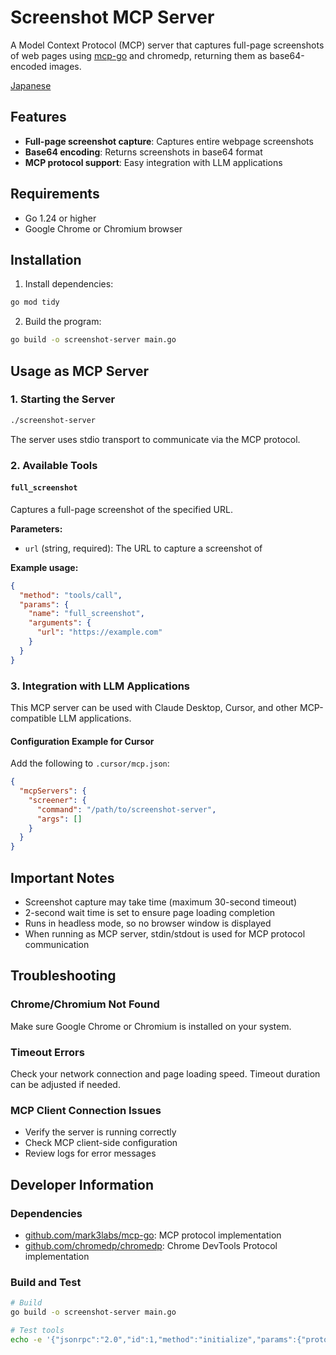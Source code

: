 # Screenshot MCP Server

A Model Context Protocol (MCP) server that captures full-page screenshots of web pages using [mcp-go](https://github.com/mark3labs/mcp-go) and chromedp, returning them as base64-encoded images.

[Japanese](README.ja.md)

## Features

- **Full-page screenshot capture**: Captures entire webpage screenshots
- **Base64 encoding**: Returns screenshots in base64 format
- **MCP protocol support**: Easy integration with LLM applications

## Requirements

- Go 1.24 or higher
- Google Chrome or Chromium browser

## Installation

1. Install dependencies:
```bash
go mod tidy
```

2. Build the program:
```bash
go build -o screenshot-server main.go
```

## Usage as MCP Server

### 1. Starting the Server

```bash
./screenshot-server
```

The server uses stdio transport to communicate via the MCP protocol.

### 2. Available Tools

#### `full_screenshot`

Captures a full-page screenshot of the specified URL.

**Parameters:**
- `url` (string, required): The URL to capture a screenshot of

**Example usage:**
```json
{
  "method": "tools/call",
  "params": {
    "name": "full_screenshot",
    "arguments": {
      "url": "https://example.com"
    }
  }
}
```

### 3. Integration with LLM Applications

This MCP server can be used with Claude Desktop, Cursor, and other MCP-compatible LLM applications.

#### Configuration Example for Cursor

Add the following to `.cursor/mcp.json`:

```json
{
  "mcpServers": {
    "screener": {
      "command": "/path/to/screenshot-server",
      "args": []
    }
  }
}
```

## Important Notes

- Screenshot capture may take time (maximum 30-second timeout)
- 2-second wait time is set to ensure page loading completion
- Runs in headless mode, so no browser window is displayed
- When running as MCP server, stdin/stdout is used for MCP protocol communication

## Troubleshooting

### Chrome/Chromium Not Found

Make sure Google Chrome or Chromium is installed on your system.

### Timeout Errors

Check your network connection and page loading speed. Timeout duration can be adjusted if needed.

### MCP Client Connection Issues

- Verify the server is running correctly
- Check MCP client-side configuration
- Review logs for error messages

## Developer Information

### Dependencies

- [github.com/mark3labs/mcp-go](https://github.com/mark3labs/mcp-go): MCP protocol implementation
- [github.com/chromedp/chromedp](https://github.com/chromedp/chromedp): Chrome DevTools Protocol implementation

### Build and Test

```bash
# Build
go build -o screenshot-server main.go

# Test tools
echo -e '{"jsonrpc":"2.0","id":1,"method":"initialize","params":{"protocolVersion":"2024-11-05","capabilities":{},"clientInfo":{"name":"cursor","version":"1.0.0"}}}\n{"jsonrpc":"2.0","method":"initialized"}\n{"jsonrpc":"2.0","id":2,"method":"tools/list"}' | screenshot-server
```
